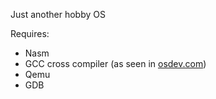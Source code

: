 Just another hobby OS

Requires:
- Nasm
- GCC cross compiler (as seen in [osdev.com](https://wiki.osdev.org/GCC_Cross-Compiler))
- Qemu
- GDB

